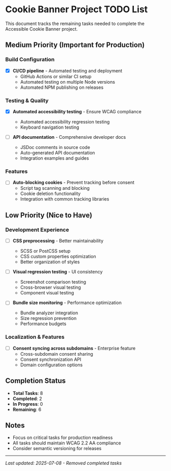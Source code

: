 # Cookie Banner Project TODO List

This document tracks the remaining tasks needed to complete the Accessible Cookie Banner project.

## Medium Priority (Important for Production)

### Build Configuration

- [x] **CI/CD pipeline** - Automated testing and deployment
  - GitHub Actions or similar CI setup
  - Automated testing on multiple Node versions
  - Automated NPM publishing on releases

### Testing & Quality

- [x] **Automated accessibility testing** - Ensure WCAG compliance
  - Automated accessibility regression testing
  - Keyboard navigation testing

- [ ] **API documentation** - Comprehensive developer docs
  - JSDoc comments in source code
  - Auto-generated API documentation
  - Integration examples and guides

### Features

- [ ] **Auto-blocking cookies** - Prevent tracking before consent
  - Script tag scanning and blocking
  - Cookie deletion functionality
  - Integration with common tracking libraries

## Low Priority (Nice to Have)

### Development Experience

- [ ] **CSS preprocessing** - Better maintainability
  - SCSS or PostCSS setup
  - CSS custom properties optimization
  - Better organization of styles

- [ ] **Visual regression testing** - UI consistency
  - Screenshot comparison testing
  - Cross-browser visual testing
  - Component visual testing

- [ ] **Bundle size monitoring** - Performance optimization
  - Bundle analyzer integration
  - Size regression prevention
  - Performance budgets

### Localization & Features

- [ ] **Consent syncing across subdomains** - Enterprise feature
  - Cross-subdomain consent sharing
  - Consent synchronization API
  - Domain configuration options

## Completion Status

- **Total Tasks**: 8
- **Completed**: 2
- **In Progress**: 0
- **Remaining**: 6

## Notes

- Focus on critical tasks for production readiness
- All tasks should maintain WCAG 2.2 AA compliance
- Consider semantic versioning for releases

---

*Last updated: 2025-07-08 - Removed completed tasks*